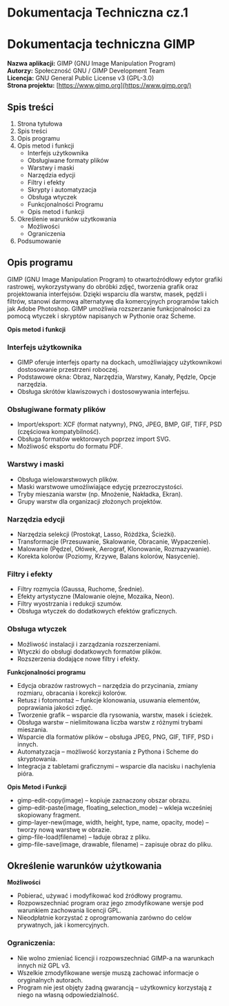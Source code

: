 # **Dokumentacja Techniczna cz.1**

# **Dokumentacja techniczna GIMP**

**Nazwa aplikacji:** GIMP (GNU Image Manipulation Program)  
**Autorzy:** Społeczność GNU / GIMP Development Team  
**Licencja:** GNU General Public License v3 (GPL-3.0)  
**Strona projektu:** [https://www.gimp.org](https://www.gimp.org/)

## **Spis treści**

1. Strona tytułowa  
2. Spis treści  
3. Opis programu  
4. Opis metod i funkcji  
   * Interfejs użytkownika  
   * Obsługiwane formaty plików  
   * Warstwy i maski  
   * Narzędzia edycji  
   * Filtry i efekty  
   * Skrypty i automatyzacja  
   * Obsługa wtyczek  
   * Funkcjonalności Programu  
   * Opis metod i funkcji  
5. Określenie warunków użytkowania  
   * Możliwości  
   * Ograniczenia  
6. Podsumowanie

## **Opis programu**

GIMP (GNU Image Manipulation Program) to otwartoźródłowy edytor grafiki rastrowej, wykorzystywany do obróbki zdjęć, tworzenia grafik oraz projektowania interfejsów. Dzięki wsparciu dla warstw, masek, pędzli i filtrów, stanowi darmową alternatywę dla komercyjnych programów takich jak Adobe Photoshop. GIMP umożliwia rozszerzanie funkcjonalności za pomocą wtyczek i skryptów napisanych w Pythonie oraz Scheme.

**Opis metod i funkcji**

### **Interfejs użytkownika**

* GIMP oferuje interfejs oparty na dockach, umożliwiający użytkownikowi dostosowanie przestrzeni roboczej.  
* Podstawowe okna: Obraz, Narzędzia, Warstwy, Kanały, Pędzle, Opcje narzędzia.  
* Obsługa skrótów klawiszowych i dostosowywania interfejsu.

### **Obsługiwane formaty plików**

* Import/eksport: XCF (format natywny), PNG, JPEG, BMP, GIF, TIFF, PSD (częściowa kompatybilność).  
* Obsługa formatów wektorowych poprzez import SVG.  
* Możliwość eksportu do formatu PDF.

### **Warstwy i maski**

* Obsługa wielowarstwowych plików.  
* Maski warstwowe umożliwiające edycję przezroczystości.  
* Tryby mieszania warstw (np. Mnożenie, Nakładka, Ekran).  
* Grupy warstw dla organizacji złożonych projektów.

### **Narzędzia edycji**

* Narzędzia selekcji (Prostokąt, Lasso, Różdżka, Ścieżki).  
* Transformacje (Przesuwanie, Skalowanie, Obracanie, Wypaczenie).  
* Malowanie (Pędzel, Ołówek, Aerograf, Klonowanie, Rozmazywanie).  
* Korekta kolorów (Poziomy, Krzywe, Balans kolorów, Nasycenie).

### **Filtry i efekty**

* Filtry rozmycia (Gaussa, Ruchome, Średnie).  
* Efekty artystyczne (Malowanie olejne, Mozaika, Neon).  
* Filtry wyostrzania i redukcji szumów.  
* Obsługa wtyczek do dodatkowych efektów graficznych.

###  **Obsługa wtyczek**

* Możliwość instalacji i zarządzania rozszerzeniami.  
* Wtyczki do obsługi dodatkowych formatów plików.  
* Rozszerzenia dodające nowe filtry i efekty.

**Funkcjonalności programu**

* Edycja obrazów rastrowych – narzędzia do przycinania, zmiany rozmiaru, obracania i korekcji kolorów.  
* Retusz i fotomontaż – funkcje klonowania, usuwania elementów, poprawiania jakości zdjęć.  
* Tworzenie grafik – wsparcie dla rysowania, warstw, masek i ścieżek.  
* Obsługa warstw – nielimitowana liczba warstw z różnymi trybami mieszania.  
* Wsparcie dla formatów plików – obsługa JPEG, PNG, GIF, TIFF, PSD i innych.  
* Automatyzacja – możliwość korzystania z Pythona i Scheme do skryptowania.  
* Integracja z tabletami graficznymi – wsparcie dla nacisku i nachylenia pióra.

**Opis Metod i Funkcji**

* gimp-edit-copy(image) – kopiuje zaznaczony obszar obrazu.  
* gimp-edit-paste(image, floating\_selection\_mode) – wkleja wcześniej skopiowany fragment.  
* gimp-layer-new(image, width, height, type, name, opacity, mode) – tworzy nową warstwę w obrazie.  
* gimp-file-load(filename) – ładuje obraz z pliku.  
* gimp-file-save(image, drawable, filename) – zapisuje obraz do pliku.

## **Określenie warunków użytkowania**

**Możliwości**

* Pobierać, używać i modyfikować kod źródłowy programu.  
* Rozpowszechniać program oraz jego zmodyfikowane wersje pod warunkiem zachowania licencji GPL.  
* Nieodpłatnie korzystać z oprogramowania zarówno do celów prywatnych, jak i komercyjnych.

### **Ograniczenia:**

* Nie wolno zmieniać licencji i rozpowszechniać GIMP-a na warunkach innych niż GPL v3.  
* Wszelkie zmodyfikowane wersje muszą zachować informacje o oryginalnych autorach.  
* Program nie jest objęty żadną gwarancją – użytkownicy korzystają z niego na własną odpowiedzialność.
